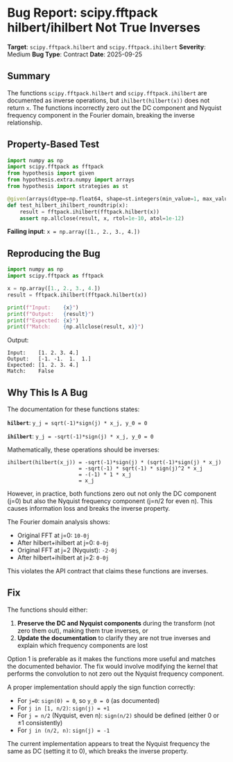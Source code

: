 # Bug Report: scipy.fftpack hilbert/ihilbert Not True Inverses

**Target**: `scipy.fftpack.hilbert` and `scipy.fftpack.ihilbert`
**Severity**: Medium
**Bug Type**: Contract
**Date**: 2025-09-25

## Summary

The functions `scipy.fftpack.hilbert` and `scipy.fftpack.ihilbert` are documented as inverse operations, but `ihilbert(hilbert(x))` does not return `x`. The functions incorrectly zero out the DC component and Nyquist frequency component in the Fourier domain, breaking the inverse relationship.

## Property-Based Test

```python
import numpy as np
import scipy.fftpack as fftpack
from hypothesis import given
from hypothesis.extra.numpy import arrays
from hypothesis import strategies as st

@given(arrays(dtype=np.float64, shape=st.integers(min_value=1, max_value=100)))
def test_hilbert_ihilbert_roundtrip(x):
    result = fftpack.ihilbert(fftpack.hilbert(x))
    assert np.allclose(result, x, rtol=1e-10, atol=1e-12)
```

**Failing input**: `x = np.array([1., 2., 3., 4.])`

## Reproducing the Bug

```python
import numpy as np
import scipy.fftpack as fftpack

x = np.array([1., 2., 3., 4.])
result = fftpack.ihilbert(fftpack.hilbert(x))

print(f"Input:    {x}")
print(f"Output:   {result}")
print(f"Expected: {x}")
print(f"Match:    {np.allclose(result, x)}")
```

Output:
```
Input:    [1. 2. 3. 4.]
Output:   [-1. -1.  1.  1.]
Expected: [1. 2. 3. 4.]
Match:    False
```

## Why This Is A Bug

The documentation for these functions states:

**`hilbert`**: `y_j = sqrt(-1)*sign(j) * x_j, y_0 = 0`

**`ihilbert`**: `y_j = -sqrt(-1)*sign(j) * x_j, y_0 = 0`

Mathematically, these operations should be inverses:
```
ihilbert(hilbert(x_j)) = -sqrt(-1)*sign(j) * (sqrt(-1)*sign(j) * x_j)
                       = -sqrt(-1) * sqrt(-1) * sign(j)^2 * x_j
                       = -(-1) * 1 * x_j
                       = x_j
```

However, in practice, both functions zero out not only the DC component (j=0) but also the Nyquist frequency component (j=n/2 for even n). This causes information loss and breaks the inverse property.

The Fourier domain analysis shows:
- Original FFT at j=0: `10-0j`
- After hilbert+ihilbert at j=0: `0-0j`
- Original FFT at j=2 (Nyquist): `-2-0j`
- After hilbert+ihilbert at j=2: `0-0j`

This violates the API contract that claims these functions are inverses.

## Fix

The functions should either:

1. **Preserve the DC and Nyquist components** during the transform (not zero them out), making them true inverses, or
2. **Update the documentation** to clarify they are not true inverses and explain which frequency components are lost

Option 1 is preferable as it makes the functions more useful and matches the documented behavior. The fix would involve modifying the kernel that performs the convolution to not zero out the Nyquist frequency component.

A proper implementation should apply the sign function correctly:
- For `j=0`: `sign(0) = 0`, so `y_0 = 0` (as documented)
- For `j in [1, n/2)`: `sign(j) = +1`
- For `j = n/2` (Nyquist, even n): `sign(n/2)` should be defined (either 0 or ±1 consistently)
- For `j in (n/2, n)`: `sign(j) = -1`

The current implementation appears to treat the Nyquist frequency the same as DC (setting it to 0), which breaks the inverse property.